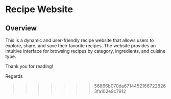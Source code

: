 # Recipe Website

## Overview
This is a dynamic and user-friendly recipe website that allows users to explore, share, and save their favorite recipes. The website provides an intuitive interface for browsing recipes by category, ingredients, and cuisine type.

Thank you for reading!

Regards
>>>>>>> 56866b070da67144521667228263fa102e9c7912
